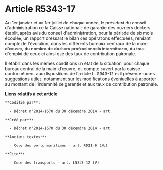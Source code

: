 # Article R5343-17

Au 1er janvier et au 1er juillet de chaque année, le président du conseil d'administration de la Caisse nationale de garantie
des ouvriers dockers établit, après avis du conseil d'administration, pour la période de six mois écoulée, un rapport
dressant le bilan des opérations effectuées, rendant compte de l'évolution, dans les différents bureaux centraux de la main-
d'œuvre, du nombre de dockers professionnels intermittents, du taux d'emploi de ceux-ci ainsi que des taux de contribution
patronale. 

Il établit dans les mêmes conditions un état de la situation, pour chaque bureau central de la main-d'œuvre, du compte ouvert
par la caisse conformément aux dispositions de l'article L. 5343-12 et il présente toutes suggestions utiles, notamment sur
les modifications éventuelles à apporter au montant de l'indemnité de garantie et aux taux de contribution patronale.

**Liens relatifs à cet article**

	**Codifié par**:

	  - Décret n°2014-1670 du 30 décembre 2014 - art.

	**Créé par**:

	  - Décret n°2014-1670 du 30 décembre 2014 - art.

	**Anciens textes**:

	  - Code des ports maritimes - art. R521-6 (Ab)

	**Cite**:

	  - Code des transports - art. L5343-12 (V)
